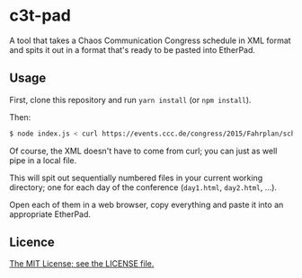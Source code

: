 # c3t-pad

A tool that takes a Chaos Communication Congress schedule in XML format and spits it out in a format that's ready to be pasted into EtherPad.

## Usage

First, clone this repository and run `yarn install` (or `npm install`).

Then:

```sh
$ node index.js < curl https://events.ccc.de/congress/2015/Fahrplan/schedule.xml
```

Of course, the XML doesn't have to come from curl; you can just as well pipe in a local file.

This will spit out sequentially numbered files in your current working directory; one for each day of the conference (`day1.html`, `day2.html`, …).

Open each of them in a web browser, copy everything and paste it into an appropriate EtherPad.

## Licence

[The MIT License; see the LICENSE file.](LICENSE)

